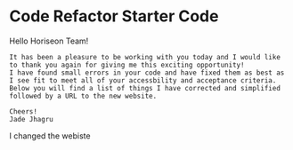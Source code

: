 # Code Refactor Starter Code

Hello Horiseon Team!

    It has been a pleasure to be working with you today and I would like to thank you again for giving me this exciting opportunity!
    I have found small errors in your code and have fixed them as best as I see fit to meet all of your accessbility and acceptance criteria. Below you will find a list of things I have corrected and simplified followed by a URL to the new website.

    Cheers!
    Jade Jhagru
    
I changed the webiste <title> to "Horiseon".
Some meta tag information was missed, so I added that for proper accessability. 
Cleaned up your <h1> tag. I personally didn't find it necessary to have a <span> in the title as I thought it made it look unprofessional having "Horiseon" in two dfferent shades of white.
Cleaned up code slightly with indentation throughout "html.index" and "style.css".
Added new <!--comments--> throughout the "html.index" file. 
<Class="hero"> was changed to <class="meeting"> for less confusion.
Added necessary <alt> tags for accessability.
Seqences of <header> tags weren't correct so <h2> in the <footer> tag was changed to <h4>
Deleed the Develop" folder so website is more accessable for other developers.

URL as requested: https://jadejhagru.github.io/horiseon-challenge/
Github Repository: https://github.com/jadejhagru/horiseon-challenge
Screenshots: (../desktop/horiseon-challenge/image001.png)


